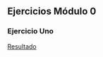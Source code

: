 ## Ejercicios Módulo 0

### Ejercicio Uno

[Resultado](https://github.com/VirginiaCreativa/EntrenamientoAcademiaGeek/tree/master/Modulo_0)

